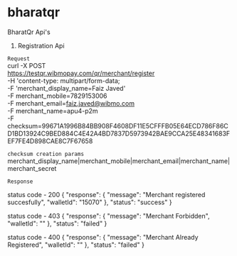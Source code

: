 # bharatqr

BharatQr Api's

1) Registration Api  

``Request``  
curl -X POST \
  https://testqr.wibmopay.com/qr/merchant/register \
  -H 'content-type: multipart/form-data; \
  -F 'merchant_display_name=Faiz Javed' \
  -F merchant_mobile=7829153006 \
  -F merchant_email=faiz.javed@wibmo.com \
  -F merchant_name=apu4-p2m \
  -F checksum=99671A1996B84BB908F4608DF11E5CFFFB05E64ECD786F86CD1BD13924C9BED884C4E42A4BD7837D5973942BAE9CCA25E48341683FEF7FE4D898CAE8C7F67658

``checksum creation params``  
merchant_display_name|merchant_mobile|merchant_email|merchant_name|merchant_secret


``Response``  

status code - 200
{
    "response": {
        "message": "Merchant registered succesfully",
        "walletId": "15070"
    },
    "status": "success"
}

status code - 403
{
    "response": {
        "message": "Merchant Forbidden",
        "walletId": ""
    },
    "status": "failed"
}

status code - 400
{
    "response": {
        "message": "Merchant Already Registered",
        "walletId": ""
    },
    "status": "failed"
}

